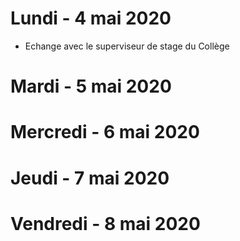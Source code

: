 # Lundi - 4 mai 2020

* Echange avec le superviseur de stage du Collège

# Mardi - 5 mai 2020

# Mercredi - 6 mai 2020

# Jeudi - 7 mai 2020

# Vendredi - 8 mai 2020
